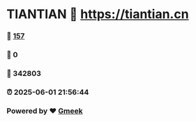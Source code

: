 # TIANTIAN :link: https://tiantian.cn 
### :page_facing_up: [157](https://tiantian.cn/tag.html) 
### :speech_balloon: 0 
### :hibiscus: 342803 
### :alarm_clock: 2025-06-01 21:56:44 
### Powered by :heart: [Gmeek](https://github.com/Meekdai/Gmeek)

